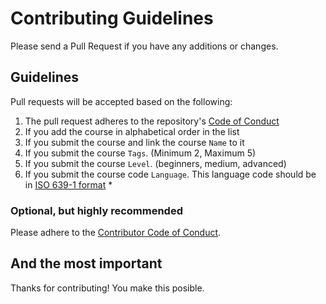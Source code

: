 # Contributing Guidelines

Please send a Pull Request if you have any additions or changes.

## Guidelines

Pull requests will be accepted based on the following:

1. The pull request adheres to the repository's [Code of Conduct](/CODE_OF_CONDUCT.md)
1. If you add the course in alphabetical order in the list
1. If you submit the course and link the course `Name` to it
1. If you submit the course `Tags`. (Minimum 2, Maximum 5)
1. If you submit the course `Level`. (beginners, medium, advanced)
1. If you submit the course code `Language`. This language code should be in [ISO 639-1 format](https://en.wikipedia.org/wiki/List_of_ISO_639-1_codes) \*

### Optional, but highly recommended

Please adhere to the [Contributor Code of Conduct](CodeOfConduct.md).

## And the most important

Thanks for contributing! You make this posible.
